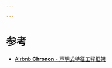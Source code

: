 ```yaml
---

---
```


# 参考

- [Airbnb **Chronon** - 声明式特征工程框架](https://medium.com/airbnb-engineering/chronon-a-declarative-feature-engineering-framework-b7b8ce796e04)